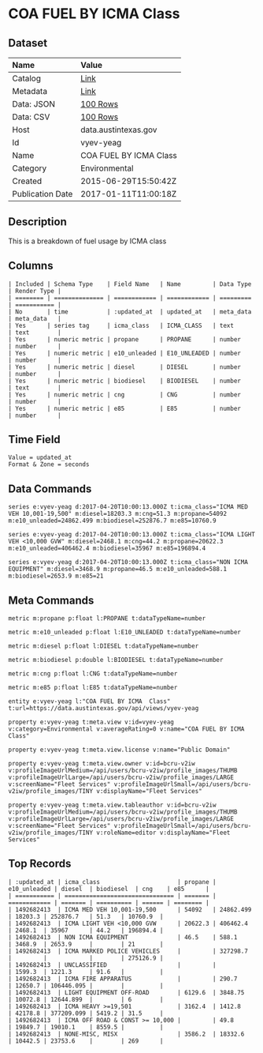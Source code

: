 # COA FUEL BY ICMA Class

## Dataset

| Name | Value |
| :--- | :---- |
| Catalog | [Link](https://catalog.data.gov/dataset/coa-fuel-by-icma-class) |
| Metadata | [Link](https://data.austintexas.gov/api/views/vyev-yeag) |
| Data: JSON | [100 Rows](https://data.austintexas.gov/api/views/vyev-yeag/rows.json?max_rows=100) |
| Data: CSV | [100 Rows](https://data.austintexas.gov/api/views/vyev-yeag/rows.csv?max_rows=100) |
| Host | data.austintexas.gov |
| Id | vyev-yeag |
| Name | COA FUEL BY ICMA Class |
| Category | Environmental |
| Created | 2015-06-29T15:50:42Z |
| Publication Date | 2017-01-11T11:00:18Z |

## Description

This is a breakdown of fuel usage by ICMA class

## Columns

```ls
| Included | Schema Type    | Field Name   | Name         | Data Type | Render Type |
| ======== | ============== | ============ | ============ | ========= | =========== |
| No       | time           | :updated_at  | updated_at   | meta_data | meta_data   |
| Yes      | series tag     | icma_class   | ICMA_CLASS   | text      | text        |
| Yes      | numeric metric | propane      | PROPANE      | number    | number      |
| Yes      | numeric metric | e10_unleaded | E10_UNLEADED | number    | number      |
| Yes      | numeric metric | diesel       | DIESEL       | number    | number      |
| Yes      | numeric metric | biodiesel    | BIODIESEL    | number    | text        |
| Yes      | numeric metric | cng          | CNG          | number    | number      |
| Yes      | numeric metric | e85          | E85          | number    | number      |
```

## Time Field

```ls
Value = updated_at
Format & Zone = seconds
```

## Data Commands

```ls
series e:vyev-yeag d:2017-04-20T10:00:13.000Z t:icma_class="ICMA MED VEH 10,001-19,500" m:diesel=18203.3 m:cng=51.3 m:propane=54092 m:e10_unleaded=24862.499 m:biodiesel=252876.7 m:e85=10760.9

series e:vyev-yeag d:2017-04-20T10:00:13.000Z t:icma_class="ICMA LIGHT VEH <10,000 GVW" m:diesel=2468.1 m:cng=44.2 m:propane=20622.3 m:e10_unleaded=406462.4 m:biodiesel=35967 m:e85=196894.4

series e:vyev-yeag d:2017-04-20T10:00:13.000Z t:icma_class="NON ICMA EQUIPMENT" m:diesel=3468.9 m:propane=46.5 m:e10_unleaded=588.1 m:biodiesel=2653.9 m:e85=21
```

## Meta Commands

```ls
metric m:propane p:float l:PROPANE t:dataTypeName=number

metric m:e10_unleaded p:float l:E10_UNLEADED t:dataTypeName=number

metric m:diesel p:float l:DIESEL t:dataTypeName=number

metric m:biodiesel p:double l:BIODIESEL t:dataTypeName=number

metric m:cng p:float l:CNG t:dataTypeName=number

metric m:e85 p:float l:E85 t:dataTypeName=number

entity e:vyev-yeag l:"COA FUEL BY ICMA  Class" t:url=https://data.austintexas.gov/api/views/vyev-yeag

property e:vyev-yeag t:meta.view v:id=vyev-yeag v:category=Environmental v:averageRating=0 v:name="COA FUEL BY ICMA  Class"

property e:vyev-yeag t:meta.view.license v:name="Public Domain"

property e:vyev-yeag t:meta.view.owner v:id=bcru-v2iw v:profileImageUrlMedium=/api/users/bcru-v2iw/profile_images/THUMB v:profileImageUrlLarge=/api/users/bcru-v2iw/profile_images/LARGE v:screenName="Fleet Services" v:profileImageUrlSmall=/api/users/bcru-v2iw/profile_images/TINY v:displayName="Fleet Services"

property e:vyev-yeag t:meta.view.tableauthor v:id=bcru-v2iw v:profileImageUrlMedium=/api/users/bcru-v2iw/profile_images/THUMB v:profileImageUrlLarge=/api/users/bcru-v2iw/profile_images/LARGE v:screenName="Fleet Services" v:profileImageUrlSmall=/api/users/bcru-v2iw/profile_images/TINY v:roleName=editor v:displayName="Fleet Services"
```

## Top Records

```ls
| :updated_at | icma_class                      | propane | e10_unleaded | diesel  | biodiesel  | cng    | e85      | 
| =========== | =============================== | ======= | ============ | ======= | ========== | ====== | ======== | 
| 1492682413  | ICMA MED VEH 10,001-19,500      | 54092   | 24862.499    | 18203.3 | 252876.7   | 51.3   | 10760.9  | 
| 1492682413  | ICMA LIGHT VEH <10,000 GVW      | 20622.3 | 406462.4     | 2468.1  | 35967      | 44.2   | 196894.4 | 
| 1492682413  | NON ICMA EQUIPMENT              | 46.5    | 588.1        | 3468.9  | 2653.9     |        | 21       | 
| 1492682413  | ICMA MARKED POLICE VEHICLES     |         | 327298.7     |         |            |        | 275126.9 | 
| 1492682413  | UNCLASSIFIED                    |         |              | 1599.3  | 1221.3     | 91.6   |          | 
| 1492682413  | ICMA FIRE APPARATUS             |         | 290.7        | 12650.7 | 106446.095 |        |          | 
| 1492682413  | LIGHT EQUIPMENT OFF-ROAD        | 6129.6  | 3848.75      | 10072.8 | 12644.899  |        | 6        | 
| 1492682413  | ICMA HEAVY >=19,501             | 3162.4  | 1412.8       | 42178.8 | 377209.099 | 5419.2 | 31.5     | 
| 1492682413  | ICMA OFF ROAD & CONST >= 10,000 |         | 49.8         | 19849.7 | 19010.1    | 8559.5 |          | 
| 1492682413  | NONE-MISC, MISX                 | 3586.2  | 18332.6      | 10442.5 | 23753.6    |        | 269      | 
```